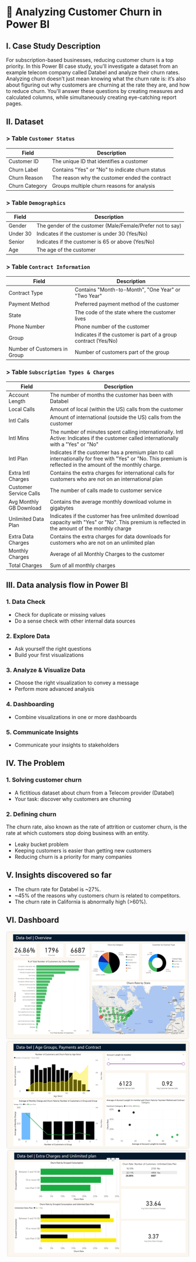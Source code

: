 # 📝 Analyzing Customer Churn in Power BI
## I. Case Study Description
For subscription-based businesses, reducing customer churn is a top priority. In this Power BI case study, you'll investigate a dataset from an example telecom company called Databel and analyze their churn rates. Analyzing churn doesn’t just mean knowing what the churn rate is: it’s also about figuring out why customers are churning at the rate they are, and how to reduce churn. You'll answer these questions by creating measures and calculated columns, while simultaneously creating eye-catching report pages.

## II. Dataset
### > Table ```Customer Status```

| Field          | Description                                      |
| -------------- | ------------------------------------------------ |
| Customer ID    | The unique ID that identifies a customer         |
| Churn Label    | Contains "Yes" or "No" to indicate churn status   |
| Churn Reason   | The reason why the customer ended the contract    |
| Churn Category | Groups multiple churn reasons for analysis       |

### > Table ```Demographics```

| Field        | Description                                       |
| ------------ | ------------------------------------------------- |
| Gender       | The gender of the customer (Male/Female/Prefer not to say) |
| Under 30     | Indicates if the customer is under 30 (Yes/No)    |
| Senior       | Indicates if the customer is 65 or above (Yes/No) |
| Age          | The age of the customer                            |

### > Table ```Contract Information```

| Field                  | Description                                          |
| ---------------------  | ---------------------------------------------------- |
| Contract Type          | Contains "Month-to-Month", "One Year" or "Two Year"  |
| Payment Method         | Preferred payment method of the customer             |
| State                  | The code of the state where the customer lives       |
| Phone Number           | Phone number of the customer                         |
| Group                  | Indicates if the customer is part of a group contract (Yes/No) |
| Number of Customers in Group | Number of customers part of the group          |

### > Table ```Subscription Types & Charges```

| Field                     | Description                                           |
| ------------------------- | ----------------------------------------------------- |
| Account Length            | The number of months the customer has been with Databel |
| Local Calls               | Amount of local (within the US) calls from the customer |
| Intl Calls                | Amount of international (outside the US) calls from the customer |
| Intl Mins                 | The number of minutes spent calling internationally. Intl Active: Indicates if the customer called internationally with a "Yes" or "No" |
| Intl Plan                 | Indicates if the customer has a premium plan to call internationally for free with "Yes" or "No. This premium is reflected in the amount of the monthly charge. |
| Extra Intl Charges        | Contains the extra charges for international calls for customers who are not on an international plan |
| Customer Service Calls    | The number of calls made to customer service           |
| Avg Monthly GB Download   | Contains the average monthly download volume in gigabytes |
| Unlimited Data Plan       | Indicates if the customer has free unlimited download capacity with "Yes" or "No". This premium is reflected in the amount of the monthly charge |
| Extra Data Charges        | Contains the extra charges for data downloads for customers who are not on an unlimited plan |
| Monthly Charges           | Average of all Monthly Charges to the customer         |
| Total Charges             | Sum of all monthly charges                             |

## III. Data analysis flow in Power BI
### 1. Data Check
+ Check for duplicate or missing values
+ Do a sense check with other internal data sources
### 2. Explore Data
+ Ask yourself the right questions
+ Build your first visualizations
### 3. Analyze & Visualize Data
+ Choose the right visualization to convey a message
+ Perform more advanced analysis
### 4. Dashboarding
+ Combine visualizations in one or more dashboards
### 5. Communicate Insights
+ Communicate your insights to stakeholders
## IV. The Problem
### 1. Solving customer churn
+ A fictitious dataset about churn from a Telecom provider (Databel)
+ Your task: discover why customers are churning
### 2. Defining churn
The churn rate, also known as the rate of attrition or customer churn, is the rate at which customers stop doing business with an entity.
+ Leaky bucket problem
+ Keeping customers is easier than getting new customers
+ Reducing churn is a priority for many companies

## V. Insights discovered so far
+ The churn rate for Databel is ~27%.
+ ~45% of the reasons why customers churn is related to competitors.
+ The churn rate in California is abnormally high (>60%).

## VI. Dashboard
![Dashboard part 01](https://github.com/Bang1710/Analyzing-Customer-Churn-with-PowerBI/blob/main/Dashboard/DB1.png)
![Dashboard part 02](https://github.com/Bang1710/Analyzing-Customer-Churn-with-PowerBI/blob/main/Dashboard/DB2.png)
![Dashboard part 03](https://github.com/Bang1710/Analyzing-Customer-Churn-with-PowerBI/blob/main/Dashboard/DB3.png)
